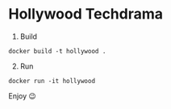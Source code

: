 # Hollywood Techdrama 

1. Build
```
docker build -t hollywood .
```
2. Run
```
docker run -it hollywood
```

Enjoy 😉 
